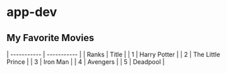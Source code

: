 # app-dev
## My Favorite Movies
| ----------- | ----------- |
| Ranks | Title |
| 1 | Harry Potter |
| 2 | The Little Prince |
| 3 | Iron Man |
| 4 | Avengers |
| 5 | Deadpool |
